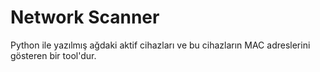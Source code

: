 # Network Scanner
Python ile yazılmış ağdaki aktif cihazları ve bu cihazların MAC adreslerini gösteren bir tool'dur.